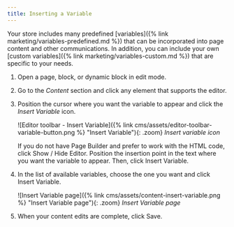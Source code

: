 ```yaml
---
title: Inserting a Variable
---
```


Your store includes many predefined [variables]({% link marketing/variables-predefined.md %}) that can be incorporated into page content and other communications. In addition, you can include your own [custom variables]({% link marketing/variables-custom.md %}) that are specific to your needs.

1. Open a page, block, or dynamic block in edit mode.

1. Go to the _Content_ section and click any element that supports the editor.

1. Position the cursor where you want the variable to appear and click the _Insert Variable_ icon.

   ![Editor toolbar - Insert Variable]({% link cms/assets/editor-toolbar-variable-button.png %} "Insert Variable"){: .zoom}
   _Insert variable icon_

   If you do not have Page Builder and prefer to work with the HTML code, click <span class="btn">Show / Hide Editor</span>. Position the insertion point in the text where you want the variable to appear. Then, click <span class="btn">Insert Variable</span>.

1. In the list of available variables, choose the one you want and click <span class="btn">Insert Variable</span>.

   ![Insert Variable page]({% link cms/assets/content-insert-variable.png %} "Insert Variable page"){: .zoom}
   _Insert Variable page_

1. When your content edits are complete, click <span class="btn">Save</span>.
